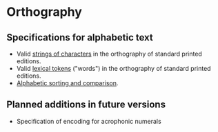 # Orthography



## Specifications for alphabetic text


- Valid <a concordion:run="concordion" href="AtticString.html">strings of characters</a> in the orthography of standard printed editions.
- Valid <a concordion:run="concordion"  href="AtticWord.html">lexical tokens</a> ("words") in the orthography of standard printed editions.
- <a concordion:run="concordion"  href="AtticSort.html">Alphabetic sorting and comparison</a>.


## Planned additions in future versions

- Specification of encoding for acrophonic numerals
